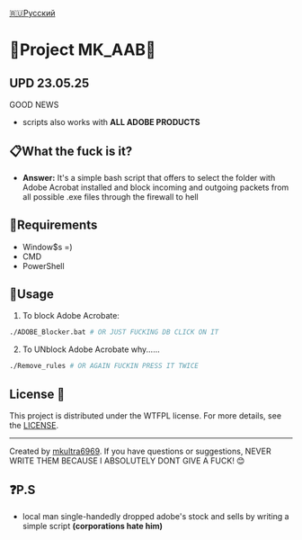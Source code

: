 [🇷🇺Русский](https://github.com/MKultra6969/MK_AdobeAcrobatBlocker/blob/main/README_RU.md)

# **💊Project MK_AAB💉**

## UPD 23.05.25
GOOD NEWS
- scripts also works with **ALL ADOBE PRODUCTS**

## **📋What the fuck is it?**

- **Answer:**
  It's a simple bash script that offers to select the folder with Adobe Acrobat installed and block incoming and outgoing packets from all possible .exe files through the firewall to hell

## **💽Requirements**
- Window$s =)
- CMD
- PowerShell

## **🍴Usage**

1. To block Adobe Acrobate:
```bash
./ADOBE_Blocker.bat # OR JUST FUCKING DB CLICK ON IT
```

2. To UNblock Adobe Acrobate why......
```bash
./Remove_rules # OR AGAIN FUCKIN PRESS IT TWICE
```

## License 📜

This project is distributed under the WTFPL license. For more details, see the [LICENSE](https://github.com/MKultra6969/MK_AdobeAcrobatBlocker/blob/main/LICENSE.md).

---

Created by [mkultra6969](https://github.com/mkultra6969). If you have questions or suggestions, NEVER WRITE THEM BECAUSE I ABSOLUTELY DONT GIVE A FUCK! 😊

## ❓P.S

- local man single-handedly dropped adobe's stock and sells by writing a simple script **(corporations hate him)**
